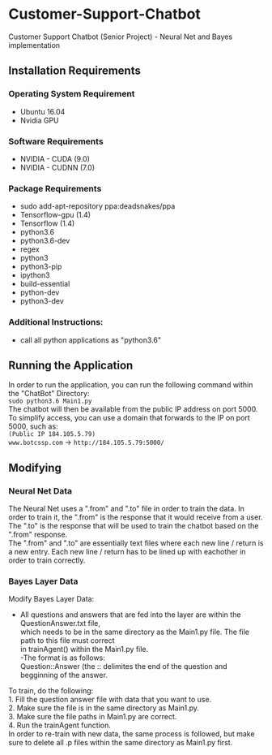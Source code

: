 # Customer-Support-Chatbot
Customer Support Chatbot (Senior Project) - Neural Net and Bayes implementation

## Installation Requirements
### Operating System Requirement 
- Ubuntu 16.04
- Nvidia GPU

### Software Requirements 
- NVIDIA - CUDA (9.0)  
- NVIDIA - CUDNN (7.0)  
    
### Package Requirements
- sudo add-apt-repository ppa:deadsnakes/ppa
- Tensorflow-gpu (1.4)
- Tensorflow (1.4)
- python3.6
- python3.6-dev
- regex
- python3
- python3-pip
- ipython3
- build-essential
- python-dev
- python3-dev

### Additional Instructions:  
- call all python applications as "python3.6"

## Running the Application  
In order to run the application, you can run the following command within the "ChatBot" Directory:  
`sudo python3.6 Main1.py`  
The chatbot will then be available from the public IP address on port 5000.  
To simplify access, you can use a domain that forwards to the IP on port 5000, such as:  
`(Public IP 184.105.5.79)`  
`www.botcssp.com` -> `http://184.105.5.79:5000/`  

## Modifying 
### Neural Net Data
The Neural Net uses a ".from" and ".to" file in order to train the data.  In order to train it, the ".from" is the response that it would receive from a user.  The ".to" is the response that will be used to train the chatbot based on the ".from" response.  
The ".from" and ".to" are essentially text files where each new line / return is a new entry.  Each new line / return has to be lined up with eachother in order to train correctly.  

### Bayes Layer Data
Modify Bayes Layer Data:

- All questions and answers that are fed into the layer are within the QuestionAnswer.txt file,  
	which needs to be in the same directory as the Main1.py file.  The file path to this file must correct  
	in trainAgent() within the Main1.py file.  
-The format is as follows:  
	Question::Answer (the :: delimites the end of the question and begginning of the answer. 
	
To train, do the following:  
    1. Fill the question answer file with data that you want to use.  
	2. Make sure the file is in the same directory as Main1.py.  
	3. Make sure the file paths in Main1.py are correct.  
	4. Run the trainAgent function.    
In order to re-train with new data, the same process is followed, but make sure to
	delete all .p files within the same directory as Main1.py first.  
	

